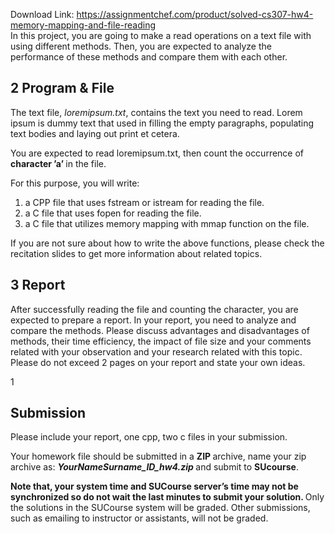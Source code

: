 Download Link: https://assignmentchef.com/product/solved-cs307-hw4-memory-mapping-and-file-reading
<br>
In this project, you are going to make a read operations on a text file with using different methods. Then, you are expected to analyze the performance of these methods and compare them with each other.

<h2>2 Program &amp; File</h2>

The text file, <em>loremipsum.txt</em>, contains the text you need to read. Lorem ipsum is dummy text that used in filling the empty paragraphs, populating text bodies and laying out print et cetera.

You are expected to read loremipsum.txt, then count the occurrence of <strong>character ’a’ </strong>in the file.

For this purpose, you will write:

<ol>

 <li>a CPP file that uses fstream or istream for reading the file.</li>

 <li>a C file that uses fopen for reading the file.</li>

 <li>a C file that utilizes memory mapping with mmap function on the file.</li>

</ol>

If you are not sure about how to write the above functions, please check the recitation slides to get more information about related topics.

<h2>3 Report</h2>

After successfully reading the file and counting the character, you are expected to prepare a report. In your report, you need to analyze and compare the methods. Please discuss advantages and disadvantages of methods, their time efficiency, the impact of file size and your comments related with your observation and your research related with this topic. Please do not exceed 2 pages on your report and state your own ideas.

1

<h2>Submission</h2>

Please include your report, one cpp, two c files in your submission.

Your homework file should be submitted in a <strong>ZIP </strong>archive, name your zip archive as: <strong><em>YourNameSurname_ID_hw4.zip </em></strong>and submit to <strong>SUcourse</strong>.

<strong>Note that, your system time and SUCourse server’s time may not be synchronized so do not wait the last minutes to submit your solution. </strong>Only the solutions in the SUCourse system will be graded. Other submissions, such as emailing to instructor or assistants, will not be graded.